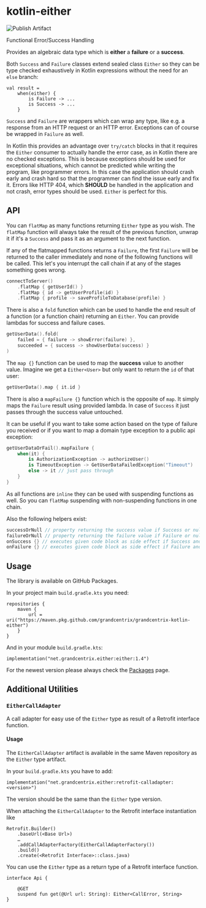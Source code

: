 # kotlin-either

![Publish Artifact](https://github.com/grandcentrix/grandcentrix-kotlin-either/workflows/Publish%20Artifact/badge.svg)

Functional Error/Success Handling

Provides an algebraic data type which is **either** a **failure** or a **success**.

Both `Success` and `Failure` classes extend sealed class `Either` so they can be type checked exhaustively in Kotlin expressions without the need for an `else` branch:

```
val result = 
    when(either) {
        is Failure -> ...
        is Success -> ...
    }
```

`Success` and `Failure` are wrappers which can wrap any type, like e.g. a response from an HTTP request or an HTTP error. Exceptions can of course be wrapped in `Failure` as well.

In Kotlin this provides an advantage over `try/catch` blocks in that it requires the `Either` consumer to actually handle the error case, as in Kotlin there are no checked exceptions.
This is because exceptions should be used for exceptional situations, which cannot be predicted while writing the program, like programmer errors. In this case the application should crash early and crash hard so that the programmer can find the issue early and fix it.
Errors like HTTP 404, which **SHOULD** be handled in the application and not crash, error types should be used. `Either` is perfect for this.

## API
You can `flatMap` as many functions returning `Either` type as you wish. The `flatMap` function will always take the result of the previous function, unwrap it if it's a `Success` and pass it as an argument to the next function.

If any of the flatmapped functions returns a `Failure`, the first `Failure` will be returned to the caller immediately and none of the following functions will be called. This let's you interrupt the call chain if at any of the stages something goes wrong.

```kotlin
connectToServer()
    .flatMap { getUserId() }
    .flatMap { id -> getUserProfile(id) }
    .flatMap { profile -> saveProfileToDatabase(profile) }
```

There is also a `fold` function which can be used to handle the end result of a function (or a function chain) returning an `Either`. You can provide lambdas for success and failure cases.

```kotlin
getUserData().fold(
    failed = { failure -> showError(failure) },
    succeeded = { success -> showUserData(success) }
)
```

The `map {}` function can be used to map the **success** value to another value. 
Imagine we get a `Either<User>` but only want to return the `id` of that user:


```kotlin
getUserData().map { it.id }
```

There is also a `mapFailure {}` function which is the opposite of `map`. It simply maps the `Failure` result using
provided lambda. In case of `Success` it just passes through the success value untouched.

It can be useful if you want to take some action based on the type of failure you received or if you want to map
a domain type exception to a public api exception:

```kotlin
getUserDataOrFail().mapFailure {
    when(it) {
        is AuthorizationException -> authorizeUser()
        is TimeoutException -> GetUserDataFailedException("Timeout")
        else -> it // just pass through 
    }
}
```

As all functions are `inline` they can be used with suspending functions as well. So you can `flatMap` suspending with non-suspending functions in one chain.

Also the following helpers exist:
```kotlin
successOrNull // property returning the success value if Success or null if Failure
failureOrNull // property returning the failure value if Failure or null if Success
onSuccess {} // executes given code block as side effect if Success and returns passed Either value unchanged
onFailure {} // executes given code block as side effect if Failure and returns passed Either value unchanged
```

## Usage
The library is available on GitHub Packages.

In your project main `build.gradle.kts` you need:

```
repositories {
    maven {
        url = uri("https://maven.pkg.github.com/grandcentrix/grandcentrix-kotlin-either")
    }
}
```

And in your module `build.gradle.kts`:

```
implementation("net.grandcentrix.either:either:1.4")
```

For the newest version please always check the [Packages](https://github.com/grandcentrix/grandcentrix-kotlin-either/packages/596752) page.

## Additional Utilities

### `EitherCallAdapter`

A call adapter for easy use of the `Either` type as result of a Retrofit interface function.

#### Usage

The `EitherCallAdapter` artifact is available in the same Maven repository as the `Either` type artifact.

In your `build.gradle.kts` you have to add:

```
implementation("net.grandcentrix.either:retrofit-calladapter:<version>")
``` 

The version should be the same than the `Either` type version.

When attaching the `EitherCallAdapter` to the Retrofit interface instantiation like

```
Retrofit.Builder()
    .baseUrl(<Base Url>)
    …
    .addCallAdapterFactory(EitherCallAdapterFactory())
    .build()
    .create(<Retrofit Interface>::class.java)
```

You can use the `Either` type as a return type of a Retrofit interface function.

```
interface Api {
    
    @GET
    suspend fun get(@Url url: String): Either<CallError, String>
}
```
